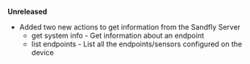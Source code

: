 **Unreleased**
* Added two new actions to get information from the Sandfly Server
    * get system info - Get information about an endpoint
    * list endpoints - List all the endpoints/sensors configured on the device
